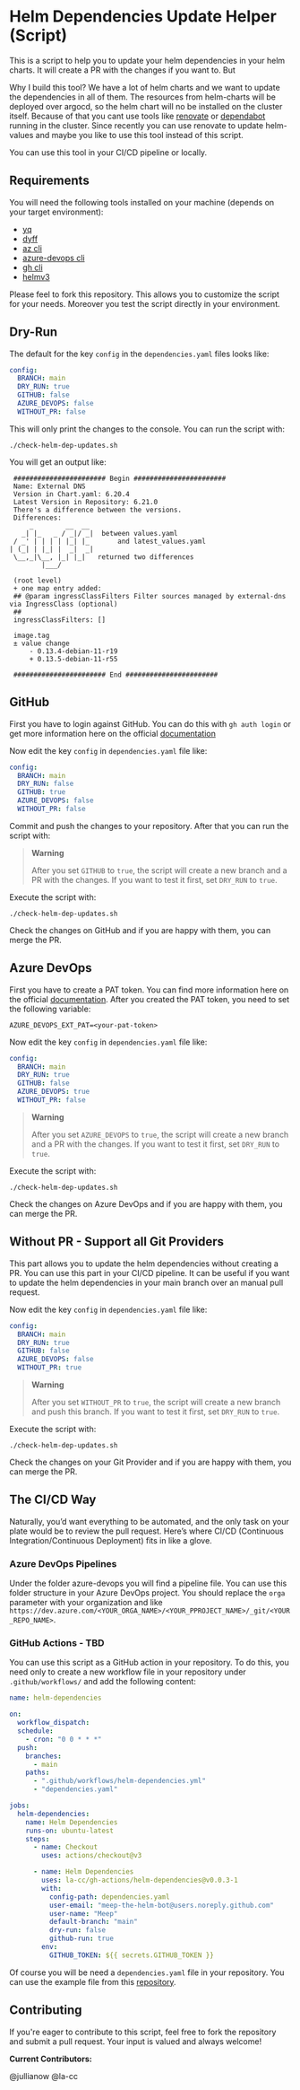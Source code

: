 # Helm Dependencies Update Helper (Script)

This is a script to help you to update your helm dependencies in your helm charts. It will create a PR with the changes if you want to. But

Why I build this tool? We have a lot of helm charts and we want to update the dependencies in all of them.
The resources from helm-charts will be deployed over argocd, so the helm chart will no be installed on the cluster itself.
Because of that you cant use tools like [renovate](https://github.com/renovatebot/helm-charts) or [dependabot](https://github.com/dependabot) running in the cluster.
Since recently you can use renovate to update helm-values and maybe you like to use this tool instead of this script.

You can use this tool in your CI/CD pipeline or locally.

## Requirements

You will need the following tools installed on your machine (depends on your target environment):

- [yq](https://github.com/mikefarah/yq)
- [dyff](https://github.com/homeport/dyff)
- [az cli](https://learn.microsoft.com/en-us/cli/azure/install-azure-cli)
- [azure-devops cli](https://learn.microsoft.com/en-us/azure/devops/cli/?view=azure-devops)
- [gh cli](https://cli.github.com/manual/installation)
- [helmv3](https://helm.sh/docs/intro/install/)

Please feel to fork this repository. This allows you to customize the script for your needs. Moreover you test the script directly in your environment.

## Dry-Run

The default for the key `config` in the `dependencies.yaml` files looks like:

```yaml
config:
  BRANCH: main
  DRY_RUN: true
  GITHUB: false
  AZURE_DEVOPS: false
  WITHOUT_PR: false
```

This will only print the changes to the console. You can run the script with:

```shell
./check-helm-dep-updates.sh
```

You will get an output like:

```
 ####################### Begin #######################
 Name: External DNS
 Version in Chart.yaml: 6.20.4
 Latest Version in Repository: 6.21.0
 There's a difference between the versions.
 Differences:
     _        __  __
   _| |_   _ / _|/ _|  between values.yaml
 / _' | | | | |_| |_       and latest_values.yaml
| (_| | |_| |  _|  _|
 \__,_|\__, |_| |_|   returned two differences
        |___/

 (root level)
 + one map entry added:
 ## @param ingressClassFilters Filter sources managed by external-dns via IngressClass (optional)
 ##
 ingressClassFilters: []

 image.tag
 ± value change
     - 0.13.4-debian-11-r19
     + 0.13.5-debian-11-r55

 ####################### End #######################
```

## GitHub

First you have to login against GitHub. You can do this with `gh auth login` or get more information here on the official [documentation](https://cli.github.com/manual/gh_auth_login)

Now edit the key `config` in `dependencies.yaml` file like:

```yaml
config:
  BRANCH: main
  DRY_RUN: false
  GITHUB: true
  AZURE_DEVOPS: false
  WITHOUT_PR: false
```

Commit and push the changes to your repository. After that you can run the script with:

> **Warning**
>
> After you set `GITHUB` to `true`, the script will create a new branch and a PR with the changes. If you want to test it first, set `DRY_RUN` to `true`.

Execute the script with:

```shell
./check-helm-dep-updates.sh
```

Check the changes on GitHub and if you are happy with them, you can merge the PR.

## Azure DevOps

First you have to create a PAT token. You can find more information here on the official [documentation](https://docs.microsoft.com/en-us/azure/devops/organizations/accounts/use-personal-access-tokens-to-authenticate?view=azure-devops&tabs=preview-page). After you created the PAT token, you need to set the following variable:

```shell
AZURE_DEVOPS_EXT_PAT=<your-pat-token>
```

Now edit the key `config` in `dependencies.yaml` file like:

```yaml
config:
  BRANCH: main
  DRY_RUN: true
  GITHUB: false
  AZURE_DEVOPS: true
  WITHOUT_PR: false
```

> **Warning**
>
> After you set `AZURE_DEVOPS` to `true`, the script will create a new branch and a PR with the changes. If you want to test it first, set `DRY_RUN` to `true`.

Execute the script with:

```shell
./check-helm-dep-updates.sh
```

Check the changes on Azure DevOps and if you are happy with them, you can merge the PR.

## Without PR - Support all Git Providers

This part allows you to update the helm dependencies without creating a PR. You can use this part in your CI/CD pipeline.
It can be useful if you want to update the helm dependencies in your main branch over an manual pull request.

Now edit the key `config` in `dependencies.yaml` file like:

```yaml
config:
  BRANCH: main
  DRY_RUN: true
  GITHUB: false
  AZURE_DEVOPS: false
  WITHOUT_PR: true
```

> **Warning**
>
> After you set `WITHOUT_PR` to `true`, the script will create a new branch and push this branch. If you want to test it first, set `DRY_RUN` to `true`.

Execute the script with:

```shell
./check-helm-dep-updates.sh
```

Check the changes on your Git Provider and if you are happy with them, you can merge the PR.

## The CI/CD Way

Naturally, you’d want everything to be automated, and the only task on your plate would be to review the pull request. Here’s where CI/CD (Continuous Integration/Continuous Deployment) fits in like a glove.

### Azure DevOps Pipelines

Under the folder azure-devops you will find a pipeline file. You can use this folder structure in your Azure DevOps project.
You should replace the `orga` parameter with your organization and like `https://dev.azure.com/<YOUR_ORGA_NAME>/<YOUR_PPROJECT_NAME>/_git/<YOUR_REPO_NAME>`.

### GitHub Actions - TBD

You can use this script as a GitHub action in your repository.
To do this, you need only to create a new workflow file in your repository under `.github/workflows/` and add the following content:

```yaml
name: helm-dependencies

on:
  workflow_dispatch:
  schedule:
    - cron: "0 0 * * *"
  push:
    branches:
      - main
    paths:
      - ".github/workflows/helm-dependencies.yml"
      - "dependencies.yaml"

jobs:
  helm-dependencies:
    name: Helm Dependencies
    runs-on: ubuntu-latest
    steps:
      - name: Checkout
        uses: actions/checkout@v3

      - name: Helm Dependencies
        uses: la-cc/gh-actions/helm-dependencies@v0.0.3-1
        with:
          config-path: dependencies.yaml
          user-email: "meep-the-helm-bot@users.noreply.github.com"
          user-name: "Meep"
          default-branch: "main"
          dry-run: false
          github-run: true
        env:
          GITHUB_TOKEN: ${{ secrets.GITHUB_TOKEN }}
```

Of course you will be need a `dependencies.yaml` file in your repository. You can use the example file from this [repository](https://github.com/la-cc/kubernetes-service-catalog-dep-test).

## Contributing

If you're eager to contribute to this script, feel free to fork the repository and submit a pull request. Your input is valued and always welcome!

**Current Contributors:**

@jullianow
@la-cc
